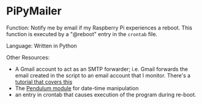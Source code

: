 # PiPyMailer

Function: Notify me by email if my Raspberry Pi experiences a reboot. This function is executed by a "@reboot" entry in the `crontab` file.

Language: Written in Python

Other Resources: 

* A Gmail account to act as an SMTP forwarder; i.e. Gmail forwards the email created in the script to an email account that I monitor. There's a [tutorial that covers this](http://naelshiab.com/tutorial-send-email-python/)
* The [Pendulum module](https://pendulum.eustace.io/docs/#installation) for date-time manipulation 
* an entry in crontab that causes execution of the program during re-boot.

